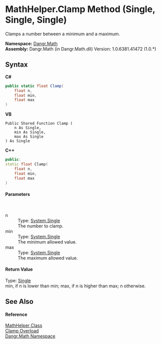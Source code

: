# MathHelper.Clamp Method (Single, Single, Single)
 

Clamps a number between a minimum and a maximum.

**Namespace:**&nbsp;<a href="N_Dangr_Math">Dangr.Math</a><br />**Assembly:**&nbsp;Dangr.Math (in Dangr.Math.dll) Version: 1.0.6381.41472 (1.0.*)

## Syntax

**C#**<br />
``` C#
public static float Clamp(
	float n,
	float min,
	float max
)
```

**VB**<br />
``` VB
Public Shared Function Clamp ( 
	n As Single,
	min As Single,
	max As Single
) As Single
```

**C++**<br />
``` C++
public:
static float Clamp(
	float n, 
	float min, 
	float max
)
```


#### Parameters
&nbsp;<dl><dt>n</dt><dd>Type: <a href="http://msdn2.microsoft.com/en-us/library/3www918f" target="_blank">System.Single</a><br />The number to clamp.</dd><dt>min</dt><dd>Type: <a href="http://msdn2.microsoft.com/en-us/library/3www918f" target="_blank">System.Single</a><br />The minimum allowed value.</dd><dt>max</dt><dd>Type: <a href="http://msdn2.microsoft.com/en-us/library/3www918f" target="_blank">System.Single</a><br />The maximum allowed value.</dd></dl>

#### Return Value
Type: <a href="http://msdn2.microsoft.com/en-us/library/3www918f" target="_blank">Single</a><br />min, if n is lower than min; max, if n is higher than max; n otherwise.

## See Also


#### Reference
<a href="T_Dangr_Math_MathHelper">MathHelper Class</a><br /><a href="Overload_Dangr_Math_MathHelper_Clamp">Clamp Overload</a><br /><a href="N_Dangr_Math">Dangr.Math Namespace</a><br />